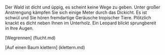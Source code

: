 
Der Wald ist dicht und üppig, es scheint keine Wege zu geben. 
Unter großer Anstrengung kämpfen Sie sich einige Meter durch das Dickicht.
Es ist schwül und Sie hören fremdartige Geräusche tropischer Tiere.
Plötzlich knackt es dicht neben Ihnen im Unterholz. 
Ein Leopard blickt sprungbereit in Ihre Augen. 

[Wegrennen] (flucht.md)

[Auf einen Baum klettern] (klettern.md)
